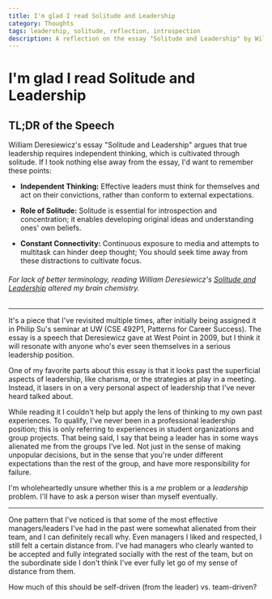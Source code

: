 ```yaml
---
title: I'm glad I read Solitude and Leadership
category: Thoughts
tags: leadership, solitude, reflection, introspection
description: A reflection on the essay "Solitude and Leadership" by William Deresiewicz, and how it has influenced my thinking on leadership.
---
```


# I'm glad I read Solitude and Leadership

## TL;DR of the Speech

William Deresiewicz's essay "Solitude and Leadership" argues that true leadership requires independent thinking, which is cultivated through solitude. If I took nothing else away from the essay, I'd want to remember these points:

- **Independent Thinking:** Effective leaders must think for themselves and act on their convictions, rather than conform to external expectations.

- **Role of Solitude:** Solitude is essential for introspection and concentration; it enables  developing original ideas and understanding ones' own beliefs.

- **Constant Connectivity:** Continuous exposure to media and attempts to multitask can hinder deep thought; You should seek time away from these distractions to cultivate focus.

###### For lack of better terminology, reading William Deresiewicz's [Solitude and Leadership](https://theamericanscholar.org/solitude-and-leadership/) altered my brain chemistry.
---

It's a piece that I've revisited multiple times, after initially being assigned it in Philip Su's seminar at UW (CSE 492P1, Patterns for Career Success). The essay is a speech that Deresiewicz gave at West Point in 2009, but I think it will resonate with anyone who's ever seen themselves in a serious leadership position.

One of my favorite parts about this essay is that it looks past the superficial aspects of leadership, like charisma, or the strategies at play in a meeting. Instead, it lasers in on a very personal aspect of leadership that I've never heard talked about.

While reading it I couldn't help but apply the lens of thinking to my own past experiences. To qualify, I've never been in a professional leadership position; this is only referring to experiences in student organizations and group projects. That being said, I say that being a leader has in some ways alienated me from the groups I've led. Not just in the sense of making unpopular decisions, but in the sense that you're under different expectations than the rest of the group, and have more responsibility for failure.

I'm wholeheartedly unsure whether this is a *me* problem or a *leadership* problem. I'll have to ask a person wiser than myself eventually.

---

One pattern that I've noticed is that some of the most effective managers/leaders I've had in the past were somewhat alienated from their team, and I can definitely recall why. Even managers I liked and respected, I still felt a certain distance from. I've had managers who clearly wanted to be accepted and fully integrated socially with the rest of the team, but on the subordinate side I don't think I've ever fully let go of my sense of distance from them.

How much of this should be self-driven (from the leader) vs. team-driven?